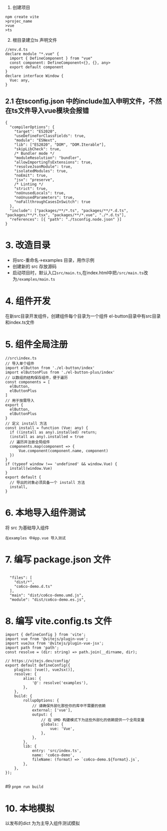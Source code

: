 1. 创建项目
```
npm create vite
>projec_name
>vue
>ts 

```
2. 根目录建立ts 声明文件
```
//env.d.ts
declare module "*.vue" {
  import { DefineComponent } from "vue"
  const component: DefineComponent<{}, {}, any>
  export default component
}
declare interface Window {
  Vue: any,
} 
```
## 2.1 在tsconfig.json 中的include加入申明文件，不然在ts文件导入vue模块会报错
```
{
  "compilerOptions": {
    "target": "ES2020",
    "useDefineForClassFields": true,
    "module": "ESNext",
    "lib": ["ES2020", "DOM", "DOM.Iterable"],
    "skipLibCheck": true,
    /* Bundler mode */
    "moduleResolution": "bundler",
    "allowImportingTsExtensions": true,
    "resolveJsonModule": true,
    "isolatedModules": true,
    "noEmit": true,
    "jsx": "preserve",
    /* Linting */
    "strict": true,
    "noUnusedLocals": true,
    "noUnusedParameters": true,
    "noFallthroughCasesInSwitch": true
  },
  "include": ["packages/**/*.ts", "packages/**/*.d.ts", "packages/**/*.tsx", "packages/**/*.vue", "./*.d.ts"],
  "references": [{ "path": "./tsconfig.node.json" }]
}
```

# 3. 改造目录
 
- 将src-重命名->examples 目录，用作示例
- 创建新的 src 存放源码
- 启动项目时，默认入口`src/main.ts`,在index.html中把`/src/main.ts`改为`/examples/main.ts`

# 4. 组件开发
在新src目录开发组件，创建组件每个目录为一个组件 el-button目录中有src目录和index.ts文件

# 5. 组件全局注册
```
//src\index.ts
// 导入单个组件
import elButton from './el-button/index'
import elButtonPlus from './el-button-plus/index'
// 以数组的结构保存组件，便于遍历
const components = [
  elButton,
  elButtonPlus
]
// 用于按需导入
export {
  elButton,
  elButtonPlus
}
// 定义 install 方法
const install = function (Vue: any) {
  if ((install as any).installed) return;
  (install as any).installed = true
  // 遍历并注册全局组件
  components.map(component => {
      Vue.component(component.name, component)
  })
}
if (typeof window !== 'undefined' && window.Vue) {
  install(window.Vue)
}
export default {
  // 导出的对象必须具备一个 install 方法
  install,
}
```

# 6. 本地导入组件测试
将 src 为基础导入组件
```
在examples 中App.vue 导入测试
```

# 7. 编写  package.json 文件
```
 
  "files": [
    "dist/*",
    "co6co-demo.d.ts"
  ],
  "main": "dist/co6co-demo.umd.js",
  "module": "dist/co6co-demo.es.js",
```

# 8. 编写 vite.config.ts 文件
```
import { defineConfig } from 'vite';
import vue from '@vitejs/plugin-vue';
import vueJsx from '@vitejs/plugin-vue-jsx';
import path from 'path';
const resolve = (dir: string) => path.join(__dirname, dir);

// https://vitejs.dev/config/
export default defineConfig({
	plugins: [vue(), vueJsx()],
	resolve: {
		alias: {
			'@': resolve('examples'), 
		},
	},
	build: {
		rollupOptions: {
			// 请确保外部化那些你的库中不需要的依赖
			external: ['vue'],
			output: {
				// 在 UMD 构建模式下为这些外部化的依赖提供一个全局变量
				globals: {
					vue: 'Vue',
				},
			},
		},
		lib: {
			entry: 'src/index.ts',
			name: 'co6co-demo',
			fileName: (format) => `co6co-demo.${format}.js`,
		},
	},
});


```

#9 `pnpm run build `

# 10. 本地模拟
以发布的dict 为为主导入组件测试模拟